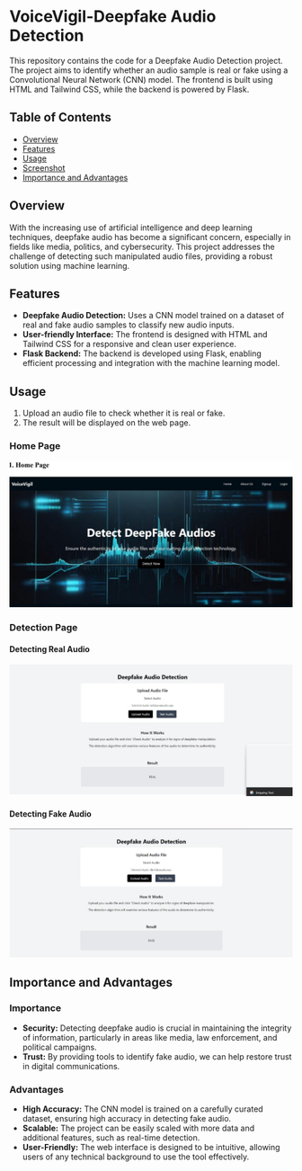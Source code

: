 # VoiceVigil-Deepfake Audio Detection

This repository contains the code for a Deepfake Audio Detection project. The project aims to identify whether an audio sample is real or fake using a Convolutional Neural Network (CNN) model. The frontend is built using HTML and Tailwind CSS, while the backend is powered by Flask.

## Table of Contents
- [Overview](#overview)
- [Features](#features)
- [Usage](#usage)
- [Screenshot](#Screenshot)
- [Importance and Advantages](#importance-and-advantages)

## Overview

With the increasing use of artificial intelligence and deep learning techniques, deepfake audio has become a significant concern, especially in fields like media, politics, and cybersecurity. This project addresses the challenge of detecting such manipulated audio files, providing a robust solution using machine learning.

## Features

- **Deepfake Audio Detection:** Uses a CNN model trained on a dataset of real and fake audio samples to classify new audio inputs.
- **User-friendly Interface:** The frontend is designed with HTML and Tailwind CSS for a responsive and clean user experience.
- **Flask Backend:** The backend is developed using Flask, enabling efficient processing and integration with the machine learning model.

## Usage

1. Upload an audio file to check whether it is real or fake.
2. The result will be displayed on the web page.
### Home Page
![Home Page](https://github.com/Hemalshaji7/Voice-Vigil/blob/main/voicevigil%20home.png)

### Detection Page

#### Detecting Real Audio
![Detecting Real Audio](https://github.com/Hemalshaji7/Voice-Vigil/blob/main/voicevigil%20real.png)

#### Detecting Fake Audio
![Detecting Fake Audio](https://github.com/Hemalshaji7/Voice-Vigil/blob/main/voicevigil%20fake.png)

## Importance and Advantages

### Importance

- **Security:** Detecting deepfake audio is crucial in maintaining the integrity of information, particularly in areas like media, law enforcement, and political campaigns.
- **Trust:** By providing tools to identify fake audio, we can help restore trust in digital communications.

### Advantages

- **High Accuracy:** The CNN model is trained on a carefully curated dataset, ensuring high accuracy in detecting fake audio.
- **Scalable:** The project can be easily scaled with more data and additional features, such as real-time detection.
- **User-Friendly:** The web interface is designed to be intuitive, allowing users of any technical background to use the tool effectively.

